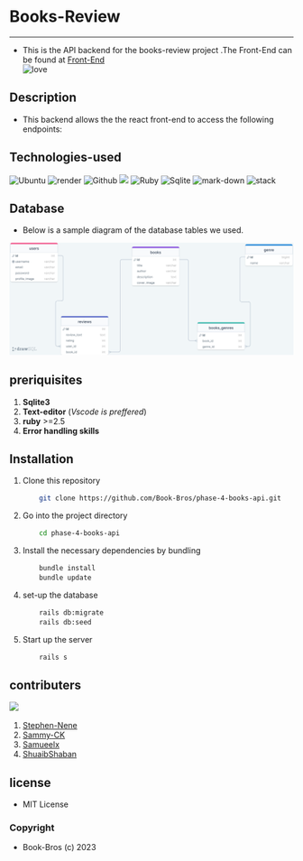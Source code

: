 # Books-Review

-----

- This is the API backend for the books-review project .The Front-End can be found at [Front-End](https://github.com/Book-Bros/phase-4-books-client)<br/>
![love](http://ForTheBadge.com/images/badges/built-with-love.svg)

## Description
- This backend allows the the react front-end to access the following endpoints:
    
## Technologies-used
   ![Ubuntu](https://img.shields.io/badge/Ubuntu-E95420?style=for-the-badge&logo=ubuntu&logoColor=white)   ![render](https://img.shields.io/badge/Render-430091?style=for-the-badge&logo=render&logoColor=white)     ![Github](https://img.shields.io/badge/GitHub-100000?style=for-the-badge&logo=github&logoColor=white)   ![](https://img.shields.io/badge/Visual_Studio_Code-0078D4?style=for-the-badge&logo=visual%20studio%20code&logoColor=white)
   ![Ruby](https://img.shields.io/badge/Ruby_on_Rails-CC0000?style=for-the-badge&logo=ruby-on-rails&logoColor=white)    ![Sqlite](https://img.shields.io/badge/SQLite3-07405E?style=for-the-badge&logo=sqlite&logoColor=white)
   ![mark-down](https://img.shields.io/badge/Markdown-000000?style=for-the-badge&logo=markdown&logoColor=white)
   ![stack](https://aleen42.github.io/badges/src/stackoverflow.svg)



## Database
- Below is a sample diagram of the database tables we used.

<img src="./images/db.png" alt="database tables" />

## preriquisites
1. **Sqlite3**
2. **Text-editor** (*Vscode is preffered*)
3. **ruby** >=2.5
4. **Error handling skills**

## Installation
1. Clone this repository
    ```bash
        git clone https://github.com/Book-Bros/phase-4-books-api.git
    ```

2. Go into the project directory

    ```bash
        cd phase-4-books-api
    ```

3. Install the necessary dependencies by bundling
    ```bash
        bundle install
        bundle update
    ```

4. set-up the database
    ```bash
        rails db:migrate
        rails db:seed
    ```
5. Start up the server
    ```bash
        rails s
    ```


## contributers
![](http://ForTheBadge.com/images/badges/built-by-developers.svg)

1. [Stephen-Nene](https://github.com/Stephen-nene)
2. [Sammy-CK](https://github.com/Sammy-CK)
3. [Samueelx](https://github.com/Samueelx)
4. [ShuaibShaban](https://github.com/ShuaibShaban)


## license
- MIT License
### **Copyright**
   - Book-Bros (c) 2023

